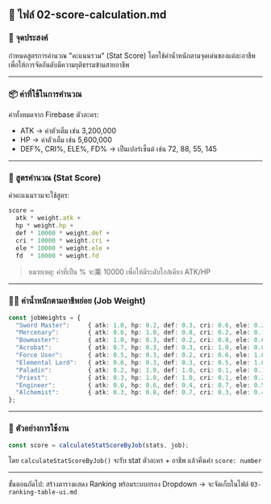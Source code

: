 ## 📁 ไฟล์ 02-score-calculation.md

### 📌 จุดประสงค์
กำหนดสูตรการคำนวณ "คะแนนรวม" (Stat Score) โดยใช้ค่าน้ำหนักตามจุดเด่นของแต่ละอาชีพ เพื่อให้การจัดอันดับมีความยุติธรรมข้ามสายอาชีพ

---

### 📦 ค่าที่ใช้ในการคำนวณ
ค่าทั้งหมดจาก Firebase ตัวละคร:
- ATK → ค่าตัวเต็ม เช่น 3,200,000
- HP → ค่าตัวเต็ม เช่น 5,600,000
- DEF%, CRI%, ELE%, FD% → เป็นเปอร์เซ็นต์ เช่น 72, 88, 55, 145

---

### 🧮 สูตรคำนวณ (Stat Score)
ค่าคะแนนรวมจะใช้สูตร:
```ts
score = 
  atk * weight.atk +
  hp * weight.hp +
  def * 10000 * weight.def +
  cri * 10000 * weight.cri +
  ele * 10000 * weight.ele +
  fd  * 10000 * weight.fd
```
> หมายเหตุ: ค่าที่เป็น % จะ乘 10000 เพื่อให้มีระดับใกล้เคียง ATK/HP

---

### 🧙‍♂️ ค่าน้ำหนักตามอาชีพย่อย (Job Weight)
```ts
const jobWeights = {
  "Sword Master":     { atk: 1.0, hp: 0.2, def: 0.3, cri: 0.6, ele: 0.2, fd: 0.7 },
  "Mercenary":        { atk: 0.6, hp: 1.0, def: 0.8, cri: 0.2, ele: 0.1, fd: 0.3 },
  "Bowmaster":        { atk: 1.0, hp: 0.3, def: 0.2, cri: 0.8, ele: 0.6, fd: 0.4 },
  "Acrobat":          { atk: 0.7, hp: 0.3, def: 0.3, cri: 1.0, ele: 0.8, fd: 0.3 },
  "Force User":       { atk: 0.5, hp: 0.3, def: 0.2, cri: 0.6, ele: 1.0, fd: 0.8 },
  "Elemental Lord":   { atk: 0.6, hp: 0.3, def: 0.3, cri: 0.5, ele: 1.0, fd: 1.0 },
  "Paladin":          { atk: 0.2, hp: 1.0, def: 1.0, cri: 0.1, ele: 0.1, fd: 0.2 },
  "Priest":           { atk: 0.3, hp: 1.0, def: 1.0, cri: 0.1, ele: 0.2, fd: 0.2 },
  "Engineer":         { atk: 0.6, hp: 0.6, def: 0.4, cri: 0.7, ele: 0.5, fd: 1.0 },
  "Alchemist":        { atk: 0.3, hp: 0.8, def: 0.7, cri: 0.3, ele: 0.4, fd: 1.0 },
};
```

---

### 🧪 ตัวอย่างการใช้งาน
```ts
const score = calculateStatScoreByJob(stats, job);
```

โดย `calculateStatScoreByJob()` จะรับ stat ตัวละคร + อาชีพ แล้วคืนค่า `score: number`

---

ขั้นตอนถัดไป: สร้างตารางแสดง Ranking พร้อมระบบกรอง Dropdown → จะจัดเก็บในไฟล์ `03-ranking-table-ui.md`
